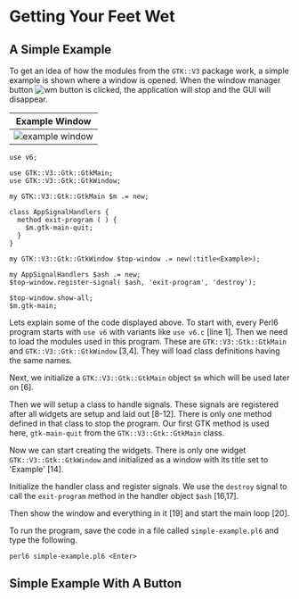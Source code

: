 # Getting Your Feet Wet

## A Simple Example

To get an idea of how the modules from the `GTK::V3` package work, a simple example is shown where a window is opened. When the window manager button ![wm button](Images/manager-quit-button.png) is clicked, the application will stop and the GUI will disappear.

| Example Window |
|-----|
| ![example window](Images/simple-example.png) |

~~~~ {.number-lines .codeblock}
use v6;

use GTK::V3::Gtk::GtkMain;
use GTK::V3::Gtk::GtkWindow;

my GTK::V3::Gtk::GtkMain $m .= new;

class AppSignalHandlers {
  method exit-program ( ) {
    $m.gtk-main-quit;
  }
}

my GTK::V3::Gtk::GtkWindow $top-window .= new(:title<Example>);

my AppSignalHandlers $ash .= new;
$top-window.register-signal( $ash, 'exit-program', 'destroy');

$top-window.show-all;
$m.gtk-main;
~~~~

Lets explain some of the code displayed above. To start with, every Perl6 program starts with `use v6` with variants like `use v6.c` [line 1]. Then we need to load the modules used in this program. These are `GTK::V3::Gtk::GtkMain` and `GTK::V3::Gtk::GtkWindow` [3,4]. They will load class definitions having the same names.

Next, we initialize a `GTK::V3::Gtk::GtkMain` object `$m` which will be used later on [6].

Then we will setup a class to handle signals. These signals are registered after all widgets are setup and laid out [8-12]. There is only one method defined in that class to stop the program. Our first GTK method is used here, `gtk-main-quit` from the `GTK::V3::Gtk::GtkMain` class.

Now we can start creating the widgets. There is only one widget `GTK::V3::Gtk::GtkWindow` and initialized as a window with its title set to 'Example' [14].

Initialize the handler class and register signals. We use the `destroy` signal to call the `exit-program` method in the handler object `$ash` [16,17].

Then show the window and everything in it [19] and start the main loop [20].

To run the program, save the code in a file called `simple-example.pl6` and type the following.
```
perl6 simple-example.pl6 <Enter>
```

## Simple Example With A Button
